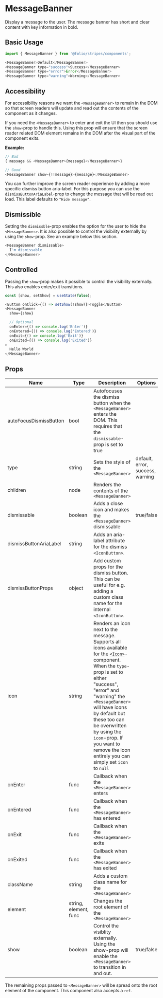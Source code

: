 # MessageBanner
Display a message to the user. The message banner has short and clear content with key information in bold.

## Basic Usage
```js
import { MessageBanner } from '@folio/stripes/components';

<MessageBanner>Default</MessageBanner>
<MessageBanner type="success">Success</MessageBanner>
<MessageBanner type="error">Error</MessageBanner>
<MessageBanner type="warning">Warning</MessageBanner>
```

## Accessibility
For accessibility reasons we want the `<MessageBanner>` to remain in the DOM so that screen readers will update and read out the contents of the component as it changes.

If you need the `<MessageBanner>` to enter and exit the UI then you should use the `show`-prop to handle this. Using this prop will ensure that the screen reader related DOM element remains in the DOM after the visual part of the component exits.

**Example:**
```js
// Bad
{ message && <MessageBanner>{message}</MessageBanner>}

// Good
<MessageBanner show={!!message}>{message}</MessageBanner>
```

You can further improve the screen reader experience by adding a more specific dismiss button aria-label. For this purpose you can use the `dismissButtonAriaLabel`-prop to change the message that will be read out load. This label defaults to `"Hide message"`.

## Dismissible
Setting the `dismissble`-prop enables the option for the user to hide the `<MessageBanner>`. It is also possible to control the visibility externally by using the `show`-prop. See an example below this section.

```js
<MessageBanner dismissable>
  I'm dismissable
</MessageBanner>
```

## Controlled
Passing the `show`-prop makes it possible to control the visibility externally. This also enables enter/exit transitions.

```js
const [show, setShow] = useState(false);

<Button onClick={() => setShow(!show)}>Toggle</Button>
<MessageBanner
  show={show}

  // Optional
  onEnter={() => console.log('Enter')}
  onEntered={() => console.log('Entered')}
  onExit={() => console.log('Exit')}
  onExited={() => console.log('Exited')}
>
  Hello World
</MessageBanner>
```

## Props
Name | Type | Description | Options | Default
-- | -- | -- | -- | --
autoFocusDismissButton | bool | Autofocuses the dismiss button when the `<MessageBanner>` enters the DOM. This requires that the `dismissable`-prop is set to true | | false
type | string | Sets the style of the `<MessageBanner>` | default, error, success, warning | default
children | node | Renders the contents of the `<MessageBanner>` | |
dismissable | boolean | Adds a close icon and makes the `<MessageBanner>` dismissable | true/false | false
dismissButtonAriaLabel | string | Adds an aria-label attribute for the dismiss `<IconButton>`. | | "Hide message"
dismissButtonProps | object | Add custom props for the dismiss button. This can be useful for e.g. adding a custom class name for the internal `<IconButton>`. | | {}
icon | string | Renders an icon next to the message. Supports all icons available for the <a href="https://github.com/folio-org/stripes-components/tree/master/lib/Icon" target="_blank">`<Icon>`</a>-component. When the `type`-prop is set to either "success", "error" and "warning" the `<MessageBanner>` will have icons by default but these too can be overwritten by using the `icon`-prop. If you want to remove the icon entirely you can simply set `icon` to `null` | |
onEnter | func | Callback when the `<MessageBanner>` enters | |
onEntered | func | Callback when the `<MessageBanner>` has entered | |
onExit | func | Callback when the `<MessageBanner>` exits | |
onExited | func | Callback when the `<MessageBanner>` has exited | |
className | string | Adds a custom class name for the `<MessageBanner>` | |
element | string, element, func | Changes the root element of the `<MessageBanner>` | | div |
show | boolean | Control the visiblity externally. Using the show-prop will enable the `<MessageBanner>` to transition in and out. | true/false | |


The remaining props passed to `<MessageBanner>` will be spread onto the root element of the component. This component also accepts a `ref`.
